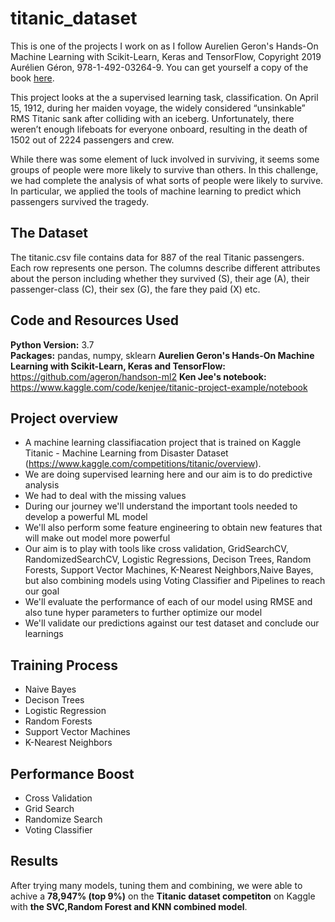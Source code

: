 # titanic_dataset

This is one of the projects I work on as I follow Aurelien Geron's Hands-On Machine Learning with Scikit-Learn, Keras and TensorFlow, Copyright 2019 Aurélien Géron, 978-1-492-03264-9. You can get yourself a copy of the book [here](https://www.amazon.com/Hands-Machine-Learning-Scikit-Learn-TensorFlow/dp/1491962291).

This project looks at the a supervised learning task, classification. On April 15, 1912, during her maiden voyage, the widely considered “unsinkable” RMS Titanic sank after colliding with an iceberg. Unfortunately, there weren’t enough lifeboats for everyone onboard, resulting in the death of 1502 out of 2224 passengers and crew.

While there was some element of luck involved in surviving, it seems some groups of people were more likely to survive than others.
In this challenge, we had complete the analysis of what sorts of people were likely to survive. In particular, we applied the tools of machine learning to predict which passengers survived the tragedy. 

## The Dataset

The titanic.csv file contains data for 887 of the real Titanic passengers. Each row represents one person. The columns describe different attributes about the person including whether they survived (S), their age (A), their passenger-class (C), their sex (G), the fare they paid (X) etc.

## Code and Resources Used 
**Python Version:** 3.7  
**Packages:** pandas, numpy, sklearn
**Aurelien Geron's Hands-On Machine Learning with Scikit-Learn, Keras and TensorFlow:** https://github.com/ageron/handson-ml2
**Ken Jee's notebook:** https://www.kaggle.com/code/kenjee/titanic-project-example/notebook

## Project overview

* A machine learning classifiacation project that is trained on Kaggle Titanic - Machine Learning from Disaster Dataset (https://www.kaggle.com/competitions/titanic/overview).
* We are doing supervised learning here and our aim is to do predictive analysis
* We had to deal with the missing values
* During our journey we'll understand the important tools needed to develop a powerful ML model
* We'll also perform some feature engineering to obtain new features that will make out model more powerful
* Our aim is to play with tools like cross validation, GridSearchCV, RandomizedSearchCV, Logistic Regressions, Decison Trees, Random Forests, Support Vector Machines, K-Nearest Neighbors,Naive Bayes, but also combining models using Voting Classifier and Pipelines to reach our goal
* We'll evaluate the performance of each of our model using RMSE and also tune hyper parameters to further optimize our model
* We'll validate our predictions against our test dataset and conclude our learnings


 ## Training Process
  * Naive Bayes 
  * Decison Trees
  * Logistic Regression
  * Random Forests
  * Support Vector Machines
  * K-Nearest Neighbors

   
 ## Performance Boost
   * Cross Validation  
   * Grid Search 
   * Randomize Search
   * Voting Classifier

## Results 
After trying many models, tuning them and combining, we were able to achive a **78,947% (top 9%)** on the **Titanic dataset competiton** on Kaggle with **the SVC,Random Forest and KNN combined model**.
